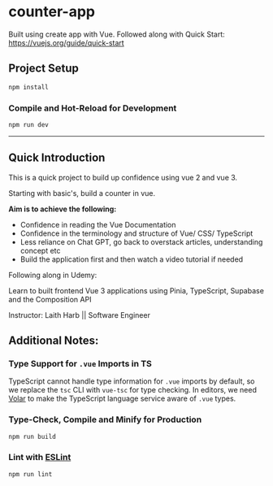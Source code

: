 # counter-app

Built using create app with Vue. Followed along with Quick Start: https://vuejs.org/guide/quick-start

## Project Setup

```sh
npm install
```

### Compile and Hot-Reload for Development

```sh
npm run dev
```

___

## Quick Introduction

This is a quick project to build up confidence using vue 2 and vue 3. 

Starting with basic's, build a counter in vue. 

**Aim is to achieve the following:**

* Confidence in reading the Vue Documentation 
* Confidence in the terminology and structure of Vue/ CSS/ TypeScript
* Less reliance on Chat GPT, go back to overstack articles, understanding concept etc
* Build the application first and then watch a video tutorial if needed

Following along in Udemy: 

Learn to built frontend Vue 3 applications using Pinia, TypeScript, Supabase and the Composition API

Instructor: Laith Harb || Software Engineer

## Additional Notes:

### Type Support for `.vue` Imports in TS

TypeScript cannot handle type information for `.vue` imports by default, so we replace the `tsc` CLI with `vue-tsc` for type checking. In editors, we need [Volar](https://marketplace.visualstudio.com/items?itemName=Vue.volar) to make the TypeScript language service aware of `.vue` types.

### Type-Check, Compile and Minify for Production

```sh
npm run build
```

### Lint with [ESLint](https://eslint.org/)

```sh
npm run lint
```
